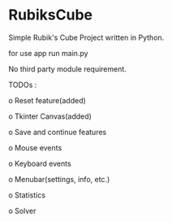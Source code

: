 # RubiksCube
Simple Rubik's Cube Project written in Python.

for use app run main.py

No third party module requirement.

TODOs :

o Reset feature(added)

o Tkinter Canvas(added)

o Save and continue features

o Mouse events

o Keyboard events

o Menubar(settings, info, etc.)

o Statistics

o Solver


 
